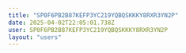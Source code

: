 ```yaml
---
title: "SP0F6PB2B87KEFP3YC219YQBQSKKKY8RXR3YN2P"
date: 2025-04-02T22:05:01.738Z
user: SP0F6PB2B87KEFP3YC219YQBQSKKKY8RXR3YN2P
layout: "users"
---
```

    